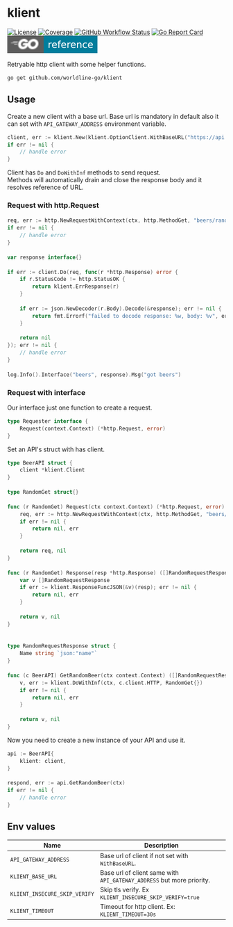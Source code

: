 # klient

[![License](https://img.shields.io/github/license/worldline-go/klient?color=red&style=flat-square)](https://raw.githubusercontent.com/worldline-go/klient/main/LICENSE)
[![Coverage](https://img.shields.io/sonar/coverage/worldline-go_klient?logo=sonarcloud&server=https%3A%2F%2Fsonarcloud.io&style=flat-square)](https://sonarcloud.io/summary/overall?id=worldline-go_klient)
[![GitHub Workflow Status](https://img.shields.io/github/actions/workflow/status/worldline-go/klient/test.yml?branch=main&logo=github&style=flat-square&label=ci)](https://github.com/worldline-go/klient/actions)
[![Go Report Card](https://goreportcard.com/badge/github.com/worldline-go/klient?style=flat-square)](https://goreportcard.com/report/github.com/worldline-go/klient)
[![Go PKG](https://raw.githubusercontent.com/worldline-go/guide/main/badge/custom/reference.svg)](https://pkg.go.dev/github.com/worldline-go/klient)


Retryable http client with some helper functions.

```sh
go get github.com/worldline-go/klient
```

## Usage

Create a new client with a base url. Base url is mandatory in default also it can set with `API_GATEWAY_ADDRESS` environment variable.

```go
client, err := klient.New(klient.OptionClient.WithBaseURL("https://api.punkapi.com/v2/"))
if err != nil {
    // handle error
}
```

Client has `Do` and `DoWithInf` methods to send request.  
Methods will automatically drain and close the response body and it resolves reference of URL.

### Request with http.Request

```go
req, err := http.NewRequestWithContext(ctx, http.MethodGet, "beers/random", nil)
if err != nil {
	// handle error
}

var response interface{}

if err := client.Do(req, func(r *http.Response) error {
	if r.StatusCode != http.StatusOK {
		return klient.ErrResponse(r)
	}

	if err := json.NewDecoder(r.Body).Decode(&response); err != nil {
		return fmt.Errorf("failed to decode response: %w, body: %v", err, klient.LimitedResponse(r))
	}

	return nil
}); err != nil {
	// handle error
}

log.Info().Interface("beers", response).Msg("got beers")
```

### Request with interface

Our interface just one function to create a request.

```go
type Requester interface {
	Request(context.Context) (*http.Request, error)
}
```

Set an API's struct with has client.

```go
type BeerAPI struct {
	client *klient.Client
}

type RandomGet struct{}

func (r RandomGet) Request(ctx context.Context) (*http.Request, error) {
	req, err := http.NewRequestWithContext(ctx, http.MethodGet, "beers/random", nil)
	if err != nil {
		return nil, err
	}

	return req, nil
}

func (r RandomGet) Response(resp *http.Response) ([]RandomRequestResponse, error) {
	var v []RandomRequestResponse
	if err := klient.ResponseFuncJSON(&v)(resp); err != nil {
		return nil, err
	}

	return v, nil
}


type RandomRequestResponse struct {
	Name string `json:"name"`
}

func (c BeerAPI) GetRandomBeer(ctx context.Context) ([]RandomRequestResponse, error) {
	v, err := klient.DoWithInf(ctx, c.client.HTTP, RandomGet{})
	if err != nil {
		return nil, err
	}

	return v, nil
}
```

Now you need to create a new instance of your API and use it.

```go
api := BeerAPI{
    klient: client,
}

respond, err := api.GetRandomBeer(ctx)
if err != nil {
    // handle error
}
```

## Env values

| Name                          | Description                                                           |
| ----------------------------- | --------------------------------------------------------------------- |
| `API_GATEWAY_ADDRESS`         | Base url of client if not set with `WithBaseURL`.                     |
| `KLIENT_BASE_URL`             | Base url of client same with `API_GATEWAY_ADDRESS` but more priority. |
| `KLIENT_INSECURE_SKIP_VERIFY` | Skip tls verify. Ex `KLIENT_INSECURE_SKIP_VERIFY=true`                |
| `KLIENT_TIMEOUT`              | Timeout for http client. Ex: `KLIENT_TIMEOUT=30s`                     |
